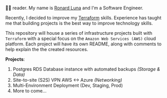 👋🏽 reader. My name is [Ronard Luna](https://www.linkedin.com/in/ronardluna/) and I'm a Software Engineer.

Recently, I decided to improve my [Terraform](https://developer.hashicorp.com/terraform) skills. Experience 
has taught me that building projects is the best way to improve technology skills.


This repository will house a series of infrastructure projects built with `Terraform` with a 
special focus on the `Amazon Web Services (AWS)` cloud platform. Each project will have its own
README, along with comments to help explain the the created resources. 

**Projects**:
1. Postgres RDS Database instance with automated backups _(Storage & Data)_
2. Site-to-site (S2S) VPN AWS <-> Azure _(Networking)_
3. Multi-Environment Deployment (Dev, Staging, Prod)
4. More to come... 
